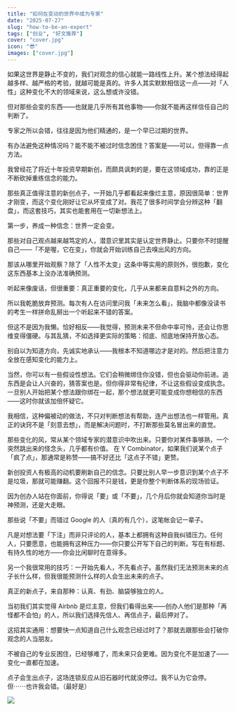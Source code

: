 ```yaml
---
title: "如何在变动的世界中成为专家"
date: "2025-07-27"
slug: "how-to-be-an-expert"
tags: ["创业", "好文推荐"]
cover: "cover.jpg"
icon: "😎"
images: ["cover.jpg"]
---
```

如果这世界是静止不变的，我们对观念的信心就能一路线性上升。某个想法经得起越多样、越严格的考验，就越可能是真的。许多人其实默默相信这一点——对「人性」这种变化不大的领域来说，这么想或许没错。



但对那些会变的东西——也就是几乎所有其他事物——你就不能再这样信任自己的判断了。



专家之所以会错，往往是因为他们精通的，是一个早已过期的世界。



有办法避免这种情况吗？能不能不被过时信念困住？答案是——可以，但得靠一点方法。



我曾经花了将近十年投资早期新创，而颇具讽刺的是，要在这领域成功，靠的正是不断砍掉重练信念的能力。



那些真正值得注意的新创点子，一开始几乎都看起来像烂主意，原因很简单：世界才刚变，而这个变化刚好让它从坏变成了对。我花了很多时间学会分辨这种「翻盘」，而这套技巧，其实也能套用在一切新想法上。



第一步，养成一种信念：世界一定会变。



那些对自己观点越来越笃定的人，潜意识里其实是认定世界静止。只要你不时提醒自己——「不是喔，它在变」，你就会开始训练自己去嗅出风的方向。



那该从哪里开始观察？除了「人性不太变」这条中等实用的原则外，很抱歉，变化这东西基本上没办法准确预测。



听起来像废话，但很重要：真正重要的变化，几乎从来都来自意料之外的方向。



所以我乾脆放弃预测。每次有人在访问里问我「未来怎么看」，我脑中都像没读书的考生一样拼命乱掰出一个听起来不错的答案。



但这不是因为我懒。恰好相反——我觉得，预测未来不但命中率可怜，还会让你思维变得僵硬。与其乱猜，不如选择更实际的策略：彻底、彻底地保持开放心态。



别自以为知道方向，先诚实地承认——我根本不知道哪边才是对的。然后把注意力全放在感知变化的能力上。



当然，你可以有一些假设性想法。它们会稍微绑住你没错，但也会驱动你前进。追东西是会让人兴奋的，猜答案也是。但你得非常有纪律，不让这些假设变成执念。
一旦别人开始把某个想法跟你绑在一起，那个想法就更可能变成你想相信的东西——这时你就该加倍怀疑它。



我相信，这种偏被动的做法，不只对判断想法有帮助，连产出想法也一样管用。真正的诀窍不是「刻意去想」，而是解决问题时，不打断那些莫名冒出来的直觉。



那些变化的风，常从某个领域专家的潜意识中吹出来。只要你对某件事够熟，一个突然跳出来的怪念头，几乎都有价值。
在 Y Combinator，如果我们说某个点子「疯了点」，那通常是称赞——搞不好还比「这点子不错」更赞。



新创投资人有极高的动机要刷新自己的信念。只要比别人早一步意识到某个点子不是垃圾，那就可能赚翻。这个回报不只是钱，更是你整个判断体系的现场验证。



因为创办人站在你面前，你得说「要」或「不要」，几个月后你就会知道你当时是神预测，还是大走眼。



那些说「不要」而错过 Google 的人（真的有几个），这笔帐会记一辈子。



凡是对想法要「下注」而非只评论的人，基本上都拥有这种自我纠错压力。任何人，只要愿意，也能拥有这种压力——你只要公开写下自己的判断。写在有标题、有持久性的地方——你会比闲聊时在意得多。



另一个我很常用的技巧：一开始先看人，不先看点子。虽然我们无法预测未来的点子长什么样，但我很能预测什么样的人会生出未来的点子。



真正的新点子，来自那种：认真、有劲、脑袋够独立的人。



当初我们其实觉得 Airbnb 是烂主意，但我们看得出来——创办人他们是那种「再怪都不会怕」的人，所以我们选择先信人、再信点子，最后押对了。



这招其实通用：想要快一点知道自己什么观念已经过时了？那就去跟那些会打破你观念的人当朋友。



不被自己的专业反困住，已经够难了，而未来只会更难。因为变化不是加速了——变化一直都在加速。



点子会生出点子，这场连锁反应从旧石器时代就没停过。我不认为它会停。
但⋯⋯也许我会错。（最好是）




![](https://prod-files-secure.s3.us-west-2.amazonaws.com/112d0858-5090-4d34-a606-b75eb8d65fd2/46476355-9cf3-4e99-9b7a-3531bc426380/1000202064.png?X-Amz-Algorithm=AWS4-HMAC-SHA256&X-Amz-Content-Sha256=UNSIGNED-PAYLOAD&X-Amz-Credential=ASIAZI2LB4664NBP2OMS%2F20250801%2Fus-west-2%2Fs3%2Faws4_request&X-Amz-Date=20250801T122901Z&X-Amz-Expires=3600&X-Amz-Security-Token=IQoJb3JpZ2luX2VjEMT%2F%2F%2F%2F%2F%2F%2F%2F%2F%2FwEaCXVzLXdlc3QtMiJHMEUCIQC%2BR82RhKCf1b%2FA%2BS0Ztlc9tEjueajJyUE91r7Xg3PuNAIgMDjJ9oeqPbNOgbbTyk7K%2FCOHYEyMwavWOlAKUWLunmYqiAQI7f%2F%2F%2F%2F%2F%2F%2F%2F%2F%2FARAAGgw2Mzc0MjMxODM4MDUiDBtNKyC%2B2Z9IOMapNircAwmDBqdi%2F5iJxXscOjSrYvfd4nb2KuiMTwqL%2B9oU%2FNUA11hBv8AfpWpwW69BAl9eli3CtvO7jrwJhVL3u8%2Bm3z3BJd4nVqii4rGnLBMVc7fwq%2BeV0V8ja%2BGvyoiAkJIWRKXMa3Qxvb0lMp3nURYVpnpEDYXmEtAa4Qo7I2VDH9IPgpll5mgLKRgwPGXrZDZPlHoO5rdQGmvNAgGFfy99ZXQgeMgf4BjQynbev2P%2B8d2QGMxXPYkFOBaMn14O%2Bc%2FCkkzw0TI7QPRaeWtCZVXXjj6C3aiXUl2ceByf4oLZDiqw39hzHgMyVarGzYIInazCANh0sFmTSjiMjHMJrVSIyZ%2BzWDyp0WbWFqcn08iHMO9OypSdX9HRdZQmPobUYhSEW83jmGbD69u5SaEmVc16b3JjCZHIBMuwKZOlQ8LbNuZDunZtALHDU0MZ5fkELypJl9KetW%2BlLpeLsO4aiL5HwZOh6rw4baoId1W%2FCbdH0Kp7oC7b9LcG8mvRMMUe9Nj3I2S0PtYpliiP1sosfPfFHoVIuQHx61fuUXRcJ43PK%2FKJU2i%2F3w5jGhpx78ioLO1ASGpeUiIi%2BHeTWDsFQ7n0Na8MrFQabRi1103mS6DwqvY1%2BAhi3dJkOgPEQz8gMMnJssQGOqUBorflhIeRSHPUNz4V8PoFOOaYqtFDBml9XiPcgJmsKtImKNDh2iJMyKlEgFpMaZBSvFKy%2FYOqtia1L7UoGEKcp5eIJ5%2Fp0iM6emz3qaefqJemg8D7KzEGQV0Z%2FDCL5cB8t5DOyRFEfB9OG1v1957KKH4vDkHRXPseWMR24Nr4Cr6wRGW0tLlc4AnXYMJchJc0drbCFeMX84XvWOXrG418I1uaBB%2BU&X-Amz-Signature=f22df00f865e08c3029d57692d17f2c303c3a9e0ace56f07261fbb35977b6d97&X-Amz-SignedHeaders=host&x-amz-checksum-mode=ENABLED&x-id=GetObject)

